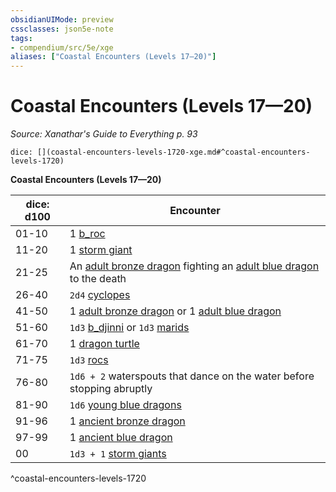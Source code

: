 ```yaml
---
obsidianUIMode: preview
cssclasses: json5e-note
tags:
- compendium/src/5e/xge
aliases: ["Coastal Encounters (Levels 17—20)"]
---
```

# Coastal Encounters (Levels 17—20)
*Source: Xanathar's Guide to Everything p. 93* 

`dice: [](coastal-encounters-levels-1720-xge.md#^coastal-encounters-levels-1720)`

**Coastal Encounters (Levels 17—20)**

| dice: d100 | Encounter |
|------------|-----------|
| 01-10 | 1 [b_roc](b_roc.md) |
| 11-20 | 1 [storm giant](b_storm-giant.md) |
| 21-25 | An [adult bronze dragon](b_adult-bronze-dragon.md) fighting an [adult blue dragon](b_adult-blue-dragon.md) to the death |
| 26-40 | `2d4` [cyclopes](b_cyclops.md) |
| 41-50 | 1 [adult bronze dragon](b_adult-bronze-dragon.md) or 1 [adult blue dragon](b_adult-blue-dragon.md) |
| 51-60 | `1d3` [b_djinni](b_djinni.md) or `1d3` [marids](b_marid.md) |
| 61-70 | 1 [dragon turtle](b_dragon-turtle.md) |
| 71-75 | `1d3` [rocs](b_roc.md) |
| 76-80 | `1d6 + 2` waterspouts that dance on the water before stopping abruptly |
| 81-90 | `1d6` [young blue dragons](b_young-blue-dragon.md) |
| 91-96 | 1 [ancient bronze dragon](b_ancient-bronze-dragon.md) |
| 97-99 | 1 [ancient blue dragon](b_ancient-blue-dragon.md) |
| 00 | `1d3 + 1` [storm giants](b_storm-giant.md) |
^coastal-encounters-levels-1720